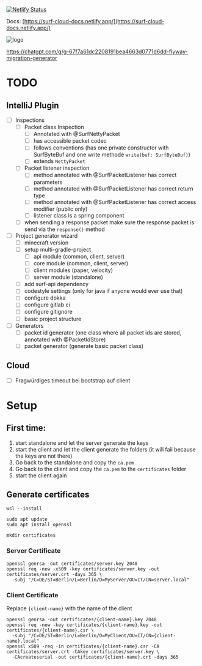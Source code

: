 [![Netlify Status](https://api.netlify.com/api/v1/badges/faf8d5de-85be-4d57-ba0f-bab1e058808f/deploy-status)](https://app.netlify.com/sites/surf-cloud-docs/deploys)

Docs: [https://surf-cloud-docs.netlify.app/](https://surf-cloud-docs.netlify.app/)

![logo](https://github.com/SLNE-Development/assets/blob/master/logos/surf-cloud/cloud-logo-new.png?raw=true)

https://chatgpt.com/g/g-67f7a61dc2208191bea4663d0771d6dd-flyway-migration-generator

# TODO
## IntelliJ Plugin
- [ ] Inspections
    - [ ] Packet class Inspection
        - [ ] Annotated with @SurfNettyPacket
        - [ ] has accessible packet codec
        - [ ] follows conventions (has one private constructor with SurfByteBuf and one write methode `write(buf: SurfByteBuf)`)
        - [ ] extends `NettyPacket`
    - [ ] Packet listener inspection
        - [ ] method annotated with @SurfPacketListener has correct parameters
        - [ ] method annotated with @SurfPacketListener has correct return type
        - [ ] method annotated with @SurfPacketListener has correct access modifier (public only)
        - [ ] listener class is a spring component
    - [ ] when sending a response packet make sure the response packet is send via the `response()` method
- [ ] Project generator wizard
    - [ ] minecraft version
    - [ ] setup multi-gradle-project
        - [ ] api module (common, client, server)
        - [ ] core module (common, client, server)
        - [ ] client modules (paper, velocity)
        - [ ] server module (standalone)
    - [ ] add surf-api dependency
    - [ ] codestyle settings (only for java if anyone would ever use that)
    - [ ] configure dokka
    - [ ] configure gitlab ci
    - [ ] configure gitignore
    - [ ] basic project structure
- [ ] Generators
    - [ ] packet id generator (one class where all packet ids are stored, annotated with @PacketIdStore)
    - [ ] packet generator (generate basic packet class)

## Cloud
- [ ] Fragwürdiges timeout bei bootstrap auf client



# Setup

## First time:
1. start standalone and let the server generate the keys
2. start the client and let the client generate the folders (it will fail because the keys are not there)
3. Go back to the standalone and copy the `ca.pem`
4. Go back to the client and copy the `ca.pem` to the `certificates` folder
5. start the client again



## Generate certificates
````shell
wsl --install
````
````shell
sudo apt update
sudo apt install openssl
````
````shell
mkdir certificates
````

### Server Certificate
````shell
openssl genrsa -out certificates/server.key 2048
openssl req -new -x509 -key certificates/server.key -out certificates/server.crt -days 365 \
  -subj "/C=DE/ST=Berlin/L=Berlin/O=MyServer/OU=IT/CN=server.local"
````

### Client Certificate
Replace `{client-name}` with the name of the client

````shell
openssl genrsa -out certificates/{client-name}.key 2048
openssl req -new -key certificates/{client-name}.key -out certificates/{client-name}.csr \
  -subj "/C=DE/ST=Berlin/L=Berlin/O=MyClient/OU=IT/CN={client-name}.local"
openssl x509 -req -in certificates/{client-name}.csr -CA certificates/server.crt -CAkey certificates/server.key \
  -CAcreateserial -out certificates/{client-name}.crt -days 365
````
